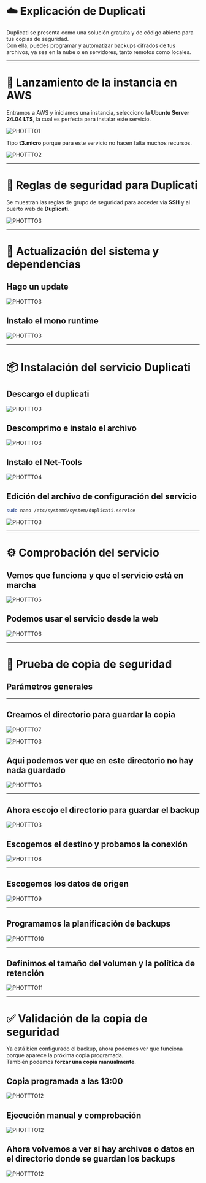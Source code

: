 
# ☁️ Explicación de Duplicati

Duplicati se presenta como una solución gratuita y de código abierto para tus copias de seguridad.  
Con ella, puedes programar y automatizar backups cifrados de tus archivos, ya sea en la nube o en servidores, tanto remotos como locales.

---

# 🚀 Lanzamiento de la instancia en AWS

Entramos a AWS y iniciamos una instancia, selecciono la **Ubuntu Server 24.04 LTS**, la cual es perfecta para instalar este servicio.  

![PHOTTTO1](../img/PHOTTTO1.png)

Tipo **t3.micro** porque para este servicio no hacen falta muchos recursos.

![PHOTTTO2](../img/PHOTTTO2.png)

---

# 🔐 Reglas de seguridad para Duplicati

Se muestran las reglas de grupo de seguridad para acceder vía **SSH** y al puerto web de **Duplicati**.

![PHOTTTO3](../img/PHOTTTO3.png)

---

# 🔄 Actualización del sistema y dependencias

## Hago un update

![PHOTTTO3](../img/PHOTTTO4.png)

## Instalo el mono runtime

![PHOTTTO3](../img/PHOTTTO5.png)

---

# 📦 Instalación del servicio Duplicati

## Descargo el duplicati

![PHOTTTO3](../img/PHOTTTO6.png)

## Descomprimo  e instalo el archivo

![PHOTTTO3](../img/PHOTTTO7.png)

## Instalo el Net-Tools

![PHOTTTO4](../img/PHOTTTO8.png)

## Edición del archivo de configuración del servicio

```bash
sudo nano /etc/systemd/system/duplicati.service
```

![PHOTTTO3](../img/PHOTTTO9.png)

---

# ⚙️ Comprobación del servicio

## Vemos que funciona y que el servicio está en marcha

![PHOTTTO5](../img/PHOTTTO10.png)

## Podemos usar el servicio desde la web

![PHOTTTO6](../img/PHOTTTO11.png)

---

# 🔁 Prueba de copia de seguridad

## Parámetros generales



---

## Creamos el directorio para guardar la copia

![PHOTTTO7](../img/PHOTTTO12.png)

![PHOTTTO3](../img/PHOTTTO13.png)

## Aqui podemos ver que en este directorio no hay nada guardado

![PHOTTTO3](../img/PHOTTTO14.png)

---
## Ahora escojo el directorio para guardar el backup

![PHOTTTO3](../img/PHOTTTO15.png)

## Escogemos el destino y probamos la conexión

![PHOTTTO8](../img/PHOTTTO16.png)

---

## Escogemos los datos de origen

![PHOTTTO9](../img/PHOTTTO18.png)

---

## Programamos la planificación de backups

![PHOTTTO10](../img/PHOTTTO19.png)

---

## Definimos el tamaño del volumen y la política de retención

![PHOTTTO11](../img/PHOTTTO20.png)

---

# ✅ Validación de la copia de seguridad

Ya está bien configurado el backup, ahora podemos ver que funciona porque aparece la próxima copia programada.  
También podemos **forzar una copia manualmente**.

## Copia programada a las 13:00

![PHOTTTO12](../img/PHOTTTO21.png)

## Ejecución manual y comprobación

![PHOTTTO12](../img/PHOTTTO22.png)

## Ahora volvemos a ver si hay archivos o datos en el directorio donde se guardan los backups

![PHOTTTO12](../img/PHOTTTO23.png)
